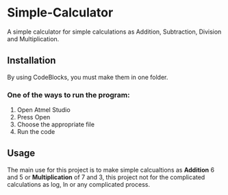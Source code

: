 # Simple-Calculator
A simple calculator for simple calculations as Addition, Subtraction, Division and Multiplication.


## Installation 
By using CodeBlocks, you must make them in one folder. 

### One of the ways to run the program:
1. Open Atmel Studio
2. Press Open
3. Choose the appropriate file
4. Run the code

## Usage
The main use for this project is to make simple calcualtions as **Addition** 6 and 5 or **Multiplication** of 7 and 3, this project not for the complicated calculations as log, ln or any complicated process. 
